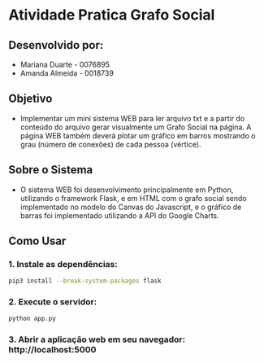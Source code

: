# Atividade Pratica Grafo Social

## Desenvolvido por:
* Mariana Duarte - 0076895
* Amanda Almeida - 0018739 

## Objetivo
* Implementar um mini sistema WEB para ler arquivo txt e a partir do conteúdo do arquivo gerar visualmente um Grafo Social na página. A página WEB também deverá plotar um gráfico em barros mostrando o grau (número de conexões) de cada pessoa (vértice).

## Sobre o Sistema
* O sistema WEB foi desenvolvimento principalmente em Python, utilizando o framework Flask, e em HTML com o grafo social sendo implementado no modelo do Canvas do Javascript, e o gráfico de barras foi implementado utilizando a API do Google Charts.

## Como Usar

### 1. Instale as dependências:

```bash
pip3 install --break-system-packages flask
```

### 2. Execute o servidor:

```bash
python app.py
```

### 3. Abrir a aplicação web em seu navegador: http://localhost:5000
